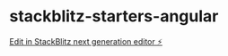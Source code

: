 # stackblitz-starters-angular

[Edit in StackBlitz next generation editor ⚡️](https://stackblitz.com/~/github.com/Hemang-devlops/stackblitz-starters-angular)